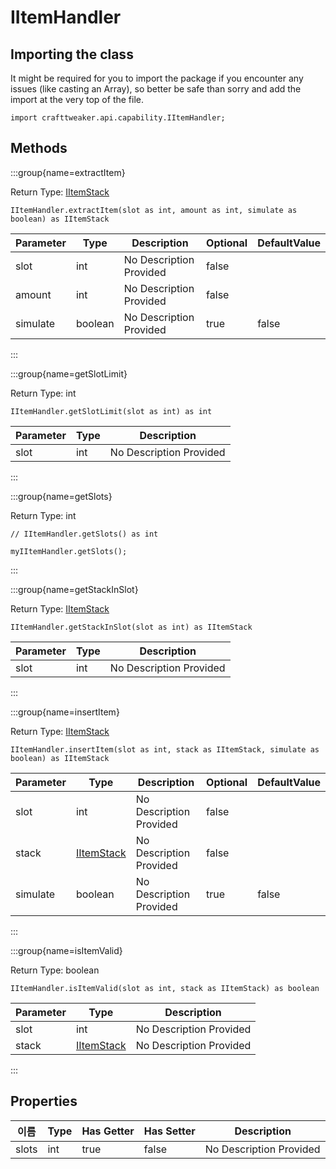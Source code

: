 # IItemHandler

## Importing the class

It might be required for you to import the package if you encounter any issues (like casting an Array), so better be safe than sorry and add the import at the very top of the file.
```zenscript
import crafttweaker.api.capability.IItemHandler;
```


## Methods

:::group{name=extractItem}

Return Type: [IItemStack](/vanilla/api/items/IItemStack)

```zenscript
IItemHandler.extractItem(slot as int, amount as int, simulate as boolean) as IItemStack
```

| Parameter | Type    | Description             | Optional | DefaultValue |
| --------- | ------- | ----------------------- | -------- | ------------ |
| slot      | int     | No Description Provided | false    |              |
| amount    | int     | No Description Provided | false    |              |
| simulate  | boolean | No Description Provided | true     | false        |


:::

:::group{name=getSlotLimit}

Return Type: int

```zenscript
IItemHandler.getSlotLimit(slot as int) as int
```

| Parameter | Type | Description             |
| --------- | ---- | ----------------------- |
| slot      | int  | No Description Provided |


:::

:::group{name=getSlots}

Return Type: int

```zenscript
// IItemHandler.getSlots() as int

myIItemHandler.getSlots();
```

:::

:::group{name=getStackInSlot}

Return Type: [IItemStack](/vanilla/api/items/IItemStack)

```zenscript
IItemHandler.getStackInSlot(slot as int) as IItemStack
```

| Parameter | Type | Description             |
| --------- | ---- | ----------------------- |
| slot      | int  | No Description Provided |


:::

:::group{name=insertItem}

Return Type: [IItemStack](/vanilla/api/items/IItemStack)

```zenscript
IItemHandler.insertItem(slot as int, stack as IItemStack, simulate as boolean) as IItemStack
```

| Parameter | Type                                        | Description             | Optional | DefaultValue |
| --------- | ------------------------------------------- | ----------------------- | -------- | ------------ |
| slot      | int                                         | No Description Provided | false    |              |
| stack     | [IItemStack](/vanilla/api/items/IItemStack) | No Description Provided | false    |              |
| simulate  | boolean                                     | No Description Provided | true     | false        |


:::

:::group{name=isItemValid}

Return Type: boolean

```zenscript
IItemHandler.isItemValid(slot as int, stack as IItemStack) as boolean
```

| Parameter | Type                                        | Description             |
| --------- | ------------------------------------------- | ----------------------- |
| slot      | int                                         | No Description Provided |
| stack     | [IItemStack](/vanilla/api/items/IItemStack) | No Description Provided |


:::


## Properties

| 이름    | Type | Has Getter | Has Setter | Description             |
| ----- | ---- | ---------- | ---------- | ----------------------- |
| slots | int  | true       | false      | No Description Provided |


